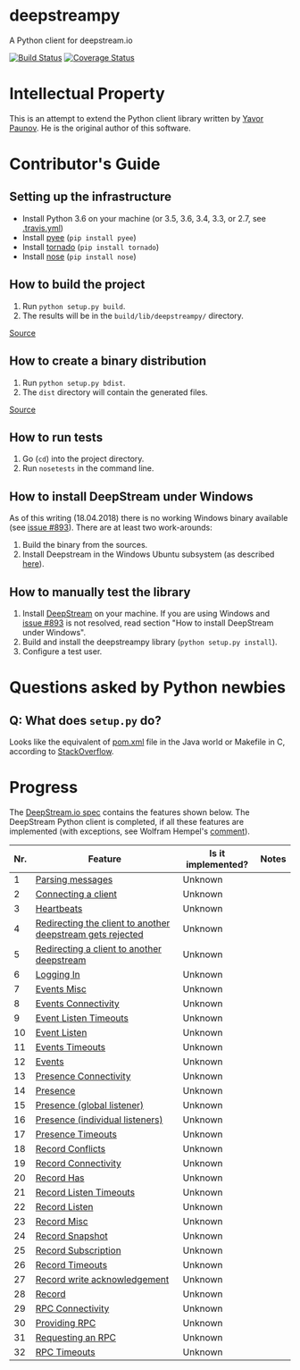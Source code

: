 # deepstreampy

A Python client for deepstream.io

[![Build Status](https://travis-ci.org/YavorPaunov/deepstreampy.svg)](https://travis-ci.org/YavorPaunov/deepstreampy)
[![Coverage Status](https://coveralls.io/repos/github/YavorPaunov/deepstreampy/badge.svg)](https://coveralls.io/github/YavorPaunov/deepstreampy)

# Intellectual Property

This is an attempt to extend the Python client library written by [Yavor Paunov](https://github.com/YavorPaunov/deepstreampy). He is the original author of this software.

# Contributor's Guide

## Setting up the infrastructure

* Install Python 3.6 on your machine (or 3.5, 3.6, 3.4, 3.3, or 2.7, see [.travis.yml](https://github.com/dpisarenko/deepstreampy/blob/dev/.travis.yml)) 
* Install [pyee](https://pypi.org/project/pyee/) (`pip install pyee`) 
* Install [tornado](https://pypi.org/project/tornado/) (`pip install tornado`) 
* Install [nose](https://nose.readthedocs.io/en/latest/) (`pip install nose`) 

## How to build the project

1. Run `python setup.py build`.
2. The results will be in the `build/lib/deepstreampy/` directory.

[Source](https://pythonhosted.org/an_example_pypi_project/setuptools.html)

## How to create a binary distribution

1. Run `python setup.py bdist`.
2. The `dist` directory will contain the generated files. 

[Source](https://pythonhosted.org/an_example_pypi_project/setuptools.html)

## How to run tests

1. Go (`cd`) into the project directory.
2. Run `nosetests` in the command line.

## How to install DeepStream under Windows 

As of this writing (18.04.2018) there is no working Windows binary available (see [issue #893](https://github.com/deepstreamIO/deepstream.io/issues/893)). There are at least two work-arounds:

1. Build the binary from the sources.
2. Install Deepstream in the Windows Ubuntu subsystem (as described [here](https://deepstreamhub.com/open-source/install/ubuntu/)).
  
## How to manually test the library

1. Install [DeepStream](https://deepstreamhub.com/open-source/#install) on your machine. If you are using Windows and [issue #893](https://github.com/deepstreamIO/deepstream.io/issues/893) is not resolved, read section "How to install DeepStream under Windows". 
2. Build and install the deepstreampy library (`python setup.py install`).   
3. Configure a test user.

# Questions asked by Python newbies

## Q: What does `setup.py` do?

Looks like the equivalent of [pom.xml](https://en.wikipedia.org/wiki/Apache_Maven#Project_Object_Model) file in the Java world or Makefile in C, according to [StackOverflow](https://stackoverflow.com/questions/1471994/what-is-setup-py). 

# Progress

The [DeepStream.io spec](https://github.com/deepstreamIO/deepstream.io-client-specs) contains the features shown below. The DeepStream Python client is completed, if all these features are implemented (with exceptions, see Wolfram Hempel's [comment](https://github.com/deepstreamIO/deepstream.io/issues/72)). 

| Nr. | Feature | Is it implemented? | Notes |
| --- | ------- | ------------------ | ----- |
|1|[Parsing messages](https://github.com/deepstreamIO/deepstream.io-client-specs/blob/master/message-parsing.feature)|Unknown||
|2|[Connecting a client](https://github.com/deepstreamIO/deepstream.io-client-specs/blob/master/connecting/connecting.feature)|Unknown||
|3|[Heartbeats](https://github.com/deepstreamIO/deepstream.io-client-specs/blob/master/connecting/connection-heartbeat.feature)|Unknown||
|4|[Redirecting the client to another deepstream gets rejected](https://github.com/deepstreamIO/deepstream.io-client-specs/blob/master/connecting/connection-invalid-redirect.feature)|Unknown||
|5|[Redirecting a client to another deepstream](https://github.com/deepstreamIO/deepstream.io-client-specs/blob/master/connecting/connection-redirect.feature)|Unknown||
|6|[Logging In](https://github.com/deepstreamIO/deepstream.io-client-specs/blob/master/connecting/logging-in.feature)|Unknown||
|7|[Events Misc](https://github.com/deepstreamIO/deepstream.io-client-specs/blob/master/events/event-misc.feature)|Unknown||
|8|[Events Connectivity](https://github.com/deepstreamIO/deepstream.io-client-specs/blob/master/events/events-connection.feature)|Unknown||
|9|[Event Listen Timeouts](https://github.com/deepstreamIO/deepstream.io-client-specs/blob/master/events/events-listen-timeouts.feature)|Unknown||
|10|[Event Listen](https://github.com/deepstreamIO/deepstream.io-client-specs/blob/master/events/events-listen.feature)|Unknown||
|11|[Events Timeouts](https://github.com/deepstreamIO/deepstream.io-client-specs/blob/master/events/events-timeouts.feature)|Unknown||
|12|[Events](https://github.com/deepstreamIO/deepstream.io-client-specs/blob/master/events/events.feature)|Unknown||
|13|[Presence Connectivity](https://github.com/deepstreamIO/deepstream.io-client-specs/blob/master/presence/presence-connection.feature)|Unknown||
|14|[Presence](https://github.com/deepstreamIO/deepstream.io-client-specs/blob/master/presence/presence-querying.feature)|Unknown||
|15|[Presence (global listener)](https://github.com/deepstreamIO/deepstream.io-client-specs/blob/master/presence/presence-subscriptions-all.feature)|Unknown||
|16|[Presence (individual listeners)](https://github.com/deepstreamIO/deepstream.io-client-specs/blob/master/presence/presence-subscriptions-individual.feature)|Unknown||
|17|[Presence Timeouts](https://github.com/deepstreamIO/deepstream.io-client-specs/blob/master/presence/presence-timeouts.feature)|Unknown||
|18|[Record Conflicts](https://github.com/deepstreamIO/deepstream.io-client-specs/blob/master/record/record-conflicts.feature)|Unknown||
|19|[Record Connectivity](https://github.com/deepstreamIO/deepstream.io-client-specs/blob/master/record/record-connection.feature)|Unknown||
|20|[Record Has](https://github.com/deepstreamIO/deepstream.io-client-specs/blob/master/record/record-has.feature)|Unknown||
|21|[Record Listen Timeouts](https://github.com/deepstreamIO/deepstream.io-client-specs/blob/master/record/record-listen-timeouts.feature)|Unknown||
|22|[Record Listen](https://github.com/deepstreamIO/deepstream.io-client-specs/blob/master/record/record-listen.feature)|Unknown||
|23|[Record Misc](https://github.com/deepstreamIO/deepstream.io-client-specs/blob/master/record/record-misc.feature)|Unknown||
|24|[Record Snapshot](https://github.com/deepstreamIO/deepstream.io-client-specs/blob/master/record/record-snapshot.feature)|Unknown||
|25|[Record Subscription](https://github.com/deepstreamIO/deepstream.io-client-specs/blob/master/record/record-subscription.feature)|Unknown||
|26|[Record Timeouts](https://github.com/deepstreamIO/deepstream.io-client-specs/blob/master/record/record-timeouts.feature)|Unknown||
|27|[Record write acknowledgement](https://github.com/deepstreamIO/deepstream.io-client-specs/blob/master/record/record-writeAcknowledgement.feature)|Unknown||
|28|[Record](https://github.com/deepstreamIO/deepstream.io-client-specs/blob/master/record/record.feature)|Unknown||
|29|[RPC Connectivity](https://github.com/deepstreamIO/deepstream.io-client-specs/blob/master/rpc/rpc-connection.feature)|Unknown||
|30|[Providing RPC](https://github.com/deepstreamIO/deepstream.io-client-specs/blob/master/rpc/rpc-provider.feature)|Unknown||
|31|[Requesting an RPC](https://github.com/deepstreamIO/deepstream.io-client-specs/blob/master/rpc/rpc-requestor.feature)|Unknown||
|32|[RPC Timeouts](https://github.com/deepstreamIO/deepstream.io-client-specs/blob/master/rpc/rpc-timeouts.feature)|Unknown||

